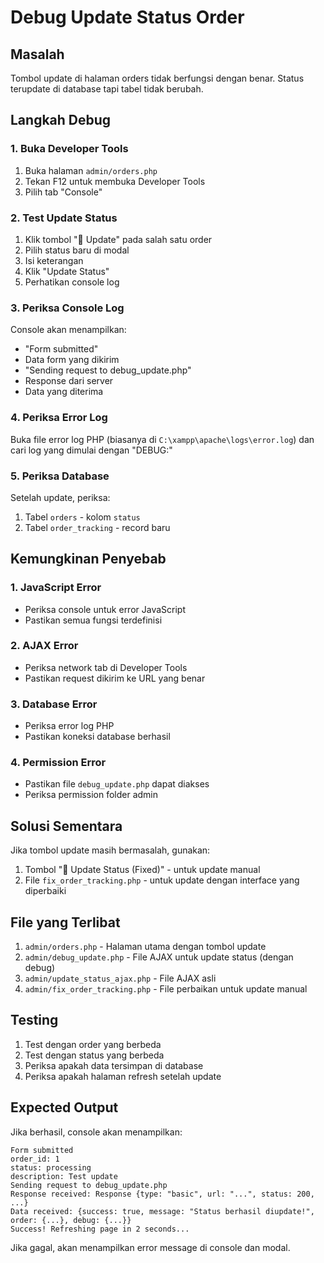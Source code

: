 # Debug Update Status Order

## Masalah
Tombol update di halaman orders tidak berfungsi dengan benar. Status terupdate di database tapi tabel tidak berubah.

## Langkah Debug

### 1. Buka Developer Tools
1. Buka halaman `admin/orders.php`
2. Tekan F12 untuk membuka Developer Tools
3. Pilih tab "Console"

### 2. Test Update Status
1. Klik tombol "🔄 Update" pada salah satu order
2. Pilih status baru di modal
3. Isi keterangan
4. Klik "Update Status"
5. Perhatikan console log

### 3. Periksa Console Log
Console akan menampilkan:
- "Form submitted"
- Data form yang dikirim
- "Sending request to debug_update.php"
- Response dari server
- Data yang diterima

### 4. Periksa Error Log
Buka file error log PHP (biasanya di `C:\xampp\apache\logs\error.log`) dan cari log yang dimulai dengan "DEBUG:"

### 5. Periksa Database
Setelah update, periksa:
1. Tabel `orders` - kolom `status`
2. Tabel `order_tracking` - record baru

## Kemungkinan Penyebab

### 1. JavaScript Error
- Periksa console untuk error JavaScript
- Pastikan semua fungsi terdefinisi

### 2. AJAX Error
- Periksa network tab di Developer Tools
- Pastikan request dikirim ke URL yang benar

### 3. Database Error
- Periksa error log PHP
- Pastikan koneksi database berhasil

### 4. Permission Error
- Pastikan file `debug_update.php` dapat diakses
- Periksa permission folder admin

## Solusi Sementara

Jika tombol update masih bermasalah, gunakan:
1. Tombol "🔧 Update Status (Fixed)" - untuk update manual
2. File `fix_order_tracking.php` - untuk update dengan interface yang diperbaiki

## File yang Terlibat

1. `admin/orders.php` - Halaman utama dengan tombol update
2. `admin/debug_update.php` - File AJAX untuk update status (dengan debug)
3. `admin/update_status_ajax.php` - File AJAX asli
4. `admin/fix_order_tracking.php` - File perbaikan untuk update manual

## Testing

1. Test dengan order yang berbeda
2. Test dengan status yang berbeda
3. Periksa apakah data tersimpan di database
4. Periksa apakah halaman refresh setelah update

## Expected Output

Jika berhasil, console akan menampilkan:
```
Form submitted
order_id: 1
status: processing
description: Test update
Sending request to debug_update.php
Response received: Response {type: "basic", url: "...", status: 200, ...}
Data received: {success: true, message: "Status berhasil diupdate!", order: {...}, debug: {...}}
Success! Refreshing page in 2 seconds...
```

Jika gagal, akan menampilkan error message di console dan modal. 